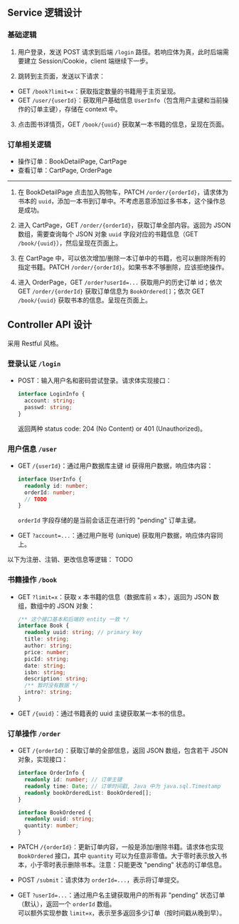 ## Service 逻辑设计

### 基础逻辑

1. 用户登录，发送 POST 请求到后端 `/login` 路径。若响应体为真，此时后端需要建立 Session/Cookie，client 端继续下一步。

2. 跳转到主页面，发送以下请求：

- GET `/book?limit=x`：获取指定数量的书籍用于主页呈现。
- GET `/user/{userId}`：获取用户基础信息 `UserInfo`（包含用户主键和当前操作的订单主键），存储在 context 中。

3. 点击图书详情页，GET `/book/{uuid}` 获取某一本书籍的信息，呈现在页面。

### 订单相关逻辑

- 操作订单：BookDetailPage, CartPage
- 查看订单：CartPage, OrderPage

<hr/>

1. 在 BookDetailPage 点击加入购物车，PATCH `/order/{orderId}`，请求体为书本的 `uuid`，添加一本书到订单中。不考虑恶意添加过多书本，这个操作总是成功。

2. 进入 CartPage，GET `/order/{orderId}`，获取订单全部内容。返回为 JSON 数组，需要查询每个 JSON 对象 `uuid` 字段对应的书籍信息（GET `/book/{uuid}`），然后呈现在页面上。

3. 在 CartPage 中，可以依次增加/删除一本订单中的书籍，也可以删除所有的指定书籍。PATCH `/order/{orderId}`。如果书本不够删除，应该拒绝操作。

4. 进入 OrderPage，GET `/order?userId=...` 获取用户的历史订单 id；依次 GET `/order/{orderId}` 获取订单信息为 `BookOrdered[]`；依次 GET `/book/{uuid}` 获取书本的信息。呈现在页面上。

## Controller API 设计

采用 Restful 风格。

### 登录认证 `/login`

- POST：输入用户名和密码尝试登录。请求体实现接口：

  ```typescript
  interface LoginInfo {
    account: string;
    passwd: string;
  }
  ```
  返回两种 status code: 204 (No Content) or 401 (Unauthorized)。

### 用户信息 `/user`

- GET `/{userId}`：通过用户数据库主键 id 获得用户数据，响应体内容：

  ```typescript
  interface UserInfo {
    readonly id: number;
    orderId: number;
    // TODO
  }
  ```
  `orderId` 字段存储的是当前会话正在进行的 "pending" 订单主键。

- GET `?account=...`：通过用户账号 (unique) 获取用户数据，响应体内容同上。

以下为注册、注销、更改信息等逻辑：
TODO

### 书籍操作 `/book`

- GET `?limit=x`：获取 `x` 本书籍的信息（数据库前 `x` 本），返回为 JSON 数组，数组中的 JSON 对象：

  ```typescript
  /** 这个接口基本和后端的 entity 一致 */
  interface Book {
    readonly uuid: string; // primary key
    title: string;
    author: string;
    price: number;
    picId: string;
    date: string;
    isbn: string;
    description: string;
    /** 暂时没有数据 */
    intro?: string;
  }
  ```

- GET `/{uuid}`：通过书籍表的 uuid 主键获取某一本书的信息。

### 订单操作 `/order`

- GET `/{orderId}`：获取订单的全部信息，返回 JSON 数组，包含若干 JSON 对象，实现接口：

  ```typescript
  interface OrderInfo {
    readonly id: number; // 订单主键
    readonly time: Date; // 订单时间戳, Java 中为 java.sql.Timestamp
    readonly bookOrderedList: BookOrdered[];
  }

  interface BookOrdered {
    readonly uuid: string;
    quantity: number;
  }
  ```

- PATCH `/{orderId}`：更新订单内容，一般是添加/删除书籍。请求体也实现 `BookOrdered` 接口，其中 `quantity` 可以为任意非零值。大于零时表示放入书本，小于零时表示删除书本。注意：只能更改 "pending" 状态的订单信息。

- POST `/submit`：请求体为 `orderId=...`，表示将订单提交。

- GET `?userId=...`：通过用户名主键获取用户的所有非 "pending" 状态订单（默认），返回一个 `orderId` 数组。<br/>可以额外实现参数 `limit=x`，表示至多返回多少订单（按时间戳从晚到早）。